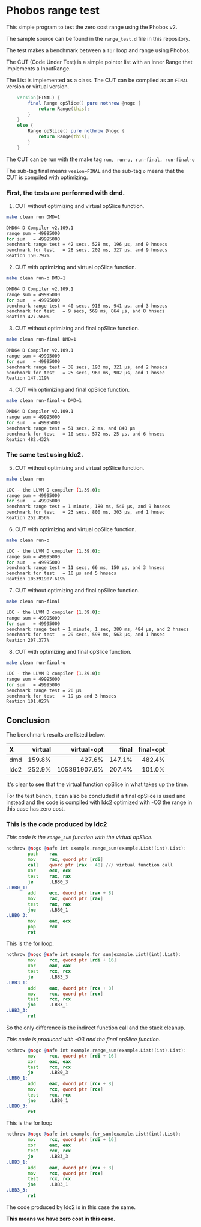 # Phobos range test

This simple program to test the zero cost range using the Phobos v2.

The sample source can be found in the `range_test.d` file in this repository.

The test makes a benchmark between a `for` loop and range using Phobos.

The CUT (Code Under Test) is a simple pointer list with an inner Range that implements a InputRange.

The List is implemented as a class. The CUT can be compiled as an `FINAL` version or virtual version.

```d
    version(FINAL) {
        final Range opSlice() pure nothrow @nogc {
            return Range(this);
        }
    }
    else {
        Range opSlice() pure nothrow @nogc {
            return Range(this);
        }
    }
```

The CUT can be run with the make tag `run, run-o, run-final, run-final-o`

The sub-tag final means `vesion=FINAL` and the sub-tag `o` means that the CUT is compiled with optimizing.

### First, the tests are performed with dmd.

1. CUT without optimizing and virtual opSlice function.
```sh
make clean run DMD=1

DMD64 D Compiler v2.109.1
range sum = 49995000
for sum   = 49995000
benchmark range test = 42 secs, 528 ms, 196 μs, and 9 hnsecs
benchmark for test   = 28 secs, 202 ms, 327 μs, and 9 hnsecs
Reation 150.797%
```

2. CUT with optimizing and virtual opSlice function.
```sh
make clean run-o DMD=1

DMD64 D Compiler v2.109.1
range sum = 49995000
for sum   = 49995000
benchmark range test = 40 secs, 916 ms, 941 μs, and 3 hnsecs
benchmark for test   = 9 secs, 569 ms, 864 μs, and 8 hnsecs
Reation 427.560%
```

3. CUT without optimizing and final opSlice function.
```sh
make clean run-final DMD=1

DMD64 D Compiler v2.109.1
range sum = 49995000
for sum   = 49995000
benchmark range test = 38 secs, 193 ms, 321 μs, and 2 hnsecs
benchmark for test   = 25 secs, 960 ms, 902 μs, and 1 hnsec
Reation 147.119%
```

4. CUT wih optimizing and final opSlice function.

```sh
make clean run-final-o DMD=1

DMD64 D Compiler v2.109.1
range sum = 49995000
for sum   = 49995000
benchmark range test = 51 secs, 2 ms, and 840 μs
benchmark for test   = 10 secs, 572 ms, 25 μs, and 6 hnsecs
Reation 482.432%
```

### The same test using ldc2.

5. CUT without optimizing and virtual opSlice function.

```sh
make clean run

LDC - the LLVM D compiler (1.39.0):
range sum = 49995000
for sum   = 49995000
benchmark range test = 1 minute, 180 ms, 540 μs, and 9 hnsecs
benchmark for test   = 23 secs, 800 ms, 303 μs, and 1 hnsec
Reation 252.856%
```

6. CUT with optimizing and virtual opSlice function.
```sh
make clean run-o

LDC - the LLVM D compiler (1.39.0):
range sum = 49995000
for sum   = 49995000
benchmark range test = 11 secs, 66 ms, 150 μs, and 3 hnsecs
benchmark for test   = 10 μs and 5 hnsecs
Reation 105391907.619%
```

7. CUT without optimizing and final opSilce function.

```sh
make clean run-final

LDC - the LLVM D compiler (1.39.0):
range sum = 49995000
for sum   = 49995000
benchmark range test = 1 minute, 1 sec, 380 ms, 484 μs, and 2 hnsecs
benchmark for test   = 29 secs, 598 ms, 563 μs, and 1 hnsec
Reation 207.377%
```

8. CUT with optimizing and final opSlice function.

```sh
make clean run-final-o

LDC - the LLVM D compiler (1.39.0):
range sum = 49995000
for sum   = 49995000
benchmark range test = 20 μs
benchmark for test   = 19 μs and 3 hnsecs
Reation 101.027%
```

## Conclusion

The benchmark results are listed below.

| X   | virtual | virtual-opt | final  | final-opt |
|:--- | ----:   | ---:        | ---:   | ---:      |
|dmd  | 159.8%  | 427.6%      | 147.1% | 482.4%    |
|ldc2 | 252.9%  | 105391907.6%   | 207.4% | 101.0%    |


It's clear to see that the virtual function opSlice in what takes up the time.

For the test bench, it can also be concluded if a final opSlice is used and instead and the code is compiled with ldc2 optimized with \-O3 the range in this case has zero cost.

### This is the code produced by ldc2


*This code is the `range_sum` function with the virtual opSlice.*


```asm
nothrow @nogc @safe int example.range_sum(example.List!(int).List):
        push    rax
        mov     rax, qword ptr [rdi]
        call    qword ptr [rax + 48] /// virtual function call
        xor     ecx, ecx
        test    rax, rax
        je      .LBB0_3
.LBB0_1:
        add     ecx, dword ptr [rax + 8]
        mov     rax, qword ptr [rax]
        test    rax, rax
        jne     .LBB0_1
.LBB0_3:
        mov     eax, ecx
        pop     rcx
        ret
```

This is the for loop.
```asm
nothrow @nogc @safe int example.for_sum(example.List!(int).List):
        mov     rcx, qword ptr [rdi + 16]
        xor     eax, eax
        test    rcx, rcx
        je      .LBB3_3
.LBB3_1:
        add     eax, dword ptr [rcx + 8]
        mov     rcx, qword ptr [rcx]
        test    rcx, rcx
        jne     .LBB3_1
.LBB3_3:
        ret

```

So the only difference is the indirect function call and the stack cleanup.


*This code is produced with \-O3 and the final opSlice function.*



```asm
nothrow @nogc @safe int example.range_sum(example.List!(int).List):
        mov     rcx, qword ptr [rdi + 16]
        xor     eax, eax
        test    rcx, rcx
        je      .LBB0_3
.LBB0_1:
        add     eax, dword ptr [rcx + 8]
        mov     rcx, qword ptr [rcx]
        test    rcx, rcx
        jne     .LBB0_1
.LBB0_3:
        ret

```

This is the for loop

```asm
nothrow @nogc @safe int example.for_sum(example.List!(int).List):
        mov     rcx, qword ptr [rdi + 16]
        xor     eax, eax
        test    rcx, rcx
        je      .LBB3_3
.LBB3_1:
        add     eax, dword ptr [rcx + 8]
        mov     rcx, qword ptr [rcx]
        test    rcx, rcx
        jne     .LBB3_1
.LBB3_3:
        ret
```


The code produced by ldc2 is in this case the same.

**This means we have zero cost in this case.**  
